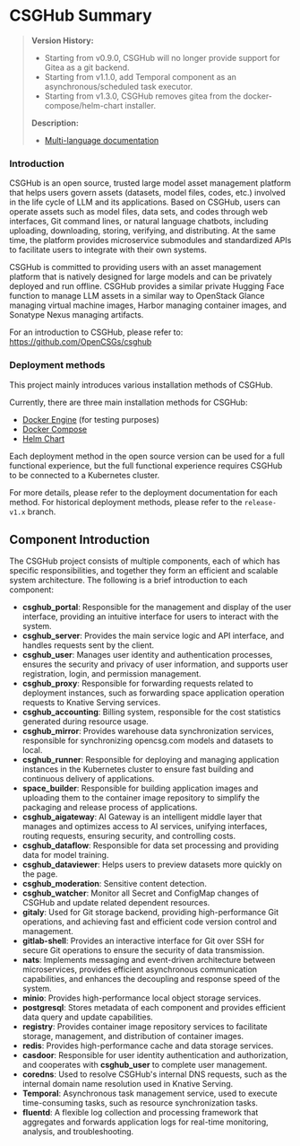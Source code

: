 # CSGHub Summary

> **Version History:**
>
> - Starting from v0.9.0, CSGHub will no longer provide support for Gitea as a git backend.
> - Starting from v1.1.0, add Temporal component as an asynchronous/scheduled task executor.
> - Starting from v1.3.0, CSGHub removes gitea from the docker-compose/helm-chart installer.
>
> **Description:**
>
> - [Multi-language documentation](docs/)

### Introduction

CSGHub is an open source, trusted large model asset management platform that helps users govern assets (datasets, model files, codes, etc.) involved in the life cycle of LLM and its applications. Based on CSGHub, users can operate assets such as model files, data sets, and codes through web interfaces, Git command lines, or natural language chatbots, including uploading, downloading, storing, verifying, and distributing. At the same time, the platform provides microservice submodules and standardized APIs to facilitate users to integrate with their own systems.

CSGHub is committed to providing users with an asset management platform that is natively designed for large models and can be privately deployed and run offline. CSGHub provides a similar private Hugging Face function to manage LLM assets in a similar way to OpenStack Glance managing virtual machine images, Harbor managing container images, and Sonatype Nexus managing artifacts.

For an introduction to CSGHub, please refer to: https://github.com/OpenCSGs/csghub

### Deployment methods

This project mainly introduces various installation methods of CSGHub.

Currently, there are three main installation methods for CSGHub:

- [Docker Engine](docker/README.md) (for testing purposes)
- [Docker Compose](docker/compose/README.md)
- [Helm Chart](helm/README.md)

Each deployment method in the open source version can be used for a full functional experience, but the full functional experience requires CSGHub to be connected to a Kubernetes cluster. 

For more details, please refer to the deployment documentation for each method. For historical deployment methods, please refer to the `release-v1.x` branch.

## Component Introduction

The CSGHub project consists of multiple components, each of which has specific responsibilities, and together they form an efficient and scalable system architecture. The following is a brief introduction to each component:

- **csghub_portal**: Responsible for the management and display of the user interface, providing an intuitive interface for users to interact with the system.
- **csghub_server**: Provides the main service logic and API interface, and handles requests sent by the client.
- **csghub_user**: Manages user identity and authentication processes, ensures the security and privacy of user information, and supports user registration, login, and permission management.
- **csghub_proxy**: Responsible for forwarding requests related to deployment instances, such as forwarding space application operation requests to Knative Serving services.
- **csghub_accounting**: Billing system, responsible for the cost statistics generated during resource usage.
- **csghub_mirror**: Provides warehouse data synchronization services, responsible for synchronizing opencsg.com models and datasets to local.
- **csghub_runner**: Responsible for deploying and managing application instances in the Kubernetes cluster to ensure fast building and continuous delivery of applications.
- **space_builder**: Responsible for building application images and uploading them to the container image repository to simplify the packaging and release process of applications.
- **csghub_aigateway**: AI Gateway is an intelligent middle layer that manages and optimizes access to AI services, unifying interfaces, routing requests, ensuring security, and controlling costs.
- **csghub_dataflow**: Responsible for data set processing and providing data for model training.
- **csghub_dataviewer**: Helps users to preview datasets more quickly on the page.
- **csghub_moderation**: Sensitive content detection.
- **csghub_watcher**: Monitor all Secret and ConfigMap changes of CSGHub and update related dependent resources.
- **gitaly**: Used for Git storage backend, providing high-performance Git operations, and achieving fast and efficient code version control and management.
- **gitlab-shell**: Provides an interactive interface for Git over SSH for secure Git operations to ensure the security of data transmission.
- **nats**: Implements messaging and event-driven architecture between microservices, provides efficient asynchronous communication capabilities, and enhances the decoupling and response speed of the system.
- **minio**: Provides high-performance local object storage services.
- **postgresql**: Stores metadata of each component and provides efficient data query and update capabilities.
- **registry**: Provides container image repository services to facilitate storage, management, and distribution of container images.
- **redis**: Provides high-performance cache and data storage services.
- **casdoor**: Responsible for user identity authentication and authorization, and cooperates with **csghub_user** to complete user management.
- **coredns**: Used to resolve CSGHub's internal DNS requests, such as the internal domain name resolution used in Knative Serving.
- **Temporal**: Asynchronous task management service, used to execute time-consuming tasks, such as resource synchronization tasks.
- **fluentd**: A flexible log collection and processing framework that aggregates and forwards application logs for real-time monitoring, analysis, and troubleshooting.